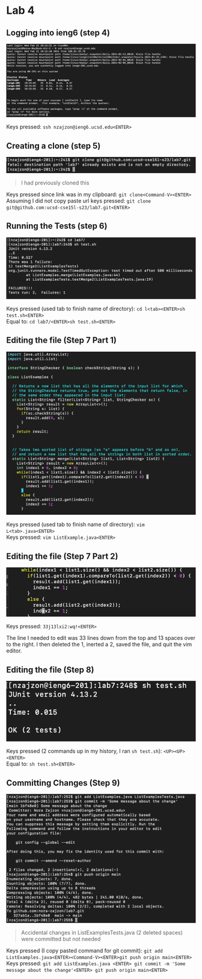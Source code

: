 # Lab 4 

## Logging into ieng6 (step 4)

![Image](ieng6.png)

Keys pressed: `ssh nzajzon@ieng6.ucsd.edu<ENTER>`

## Creating a clone (step 5)

![Image](clone.png)

> I had previously cloned this

Keys pressed since link was in my clipboard: `git clone<Command-V><ENTER>`
<br> Assuming I did not copy paste url keys pressed: `git clone git@github.com:ucsd-cse15l-s23/lab7.git<ENTER>`

## Running the Tests (step 6)

![Image](testing.png)

Keys pressed (used tab to finish name of directory): `cd l<tab><ENTER>sh test.sh<ENTER>`
<br> Equal to: `cd lab7/<ENTER>sh test.sh<ENTER>`

## Editing the file (Step 7 Part 1)

![Image](vimFile.png)

Keys pressed (used tab to finish name of directory): `vim L<tab>.java<ENTER>`
<br> Keys pressed: `vim ListExample.java<ENTER>`

## Editing the file (Step 7 Part 2)

![Image](fileEditted.png)

Keys pressed: `33j13lxi2:wq!<ENTER>`

The line I needed to edit was 33 lines down from the top and 13 spaces over to the right. I then deleted the 1, inerted a 2, saved the file, 
and quit the vim editor.

## Editing the file (Step 8)

![Image](passed.png)

Keys pressed (2 commands up in my history, I ran `sh test.sh`): `<UP><UP><ENTER>`
<br> Equal to: `sh test.sh<ENTER>`

## Committing Changes (Step 9)

![Image](commitPush.png)

> Accidental changes in ListExamplesTests.java (2 deleted spaces) were committed but not needed

Keys pressed (I copy pasted command for git commit): `git add ListExamples.java<ENTER><Command-V><ENTER>git push origin main<ENTER>`
<br> Keys pressed: `git add ListExamples.java <ENTER> git commit -m 'Some message about the change'<ENTER> git push origin main<ENTER>`
